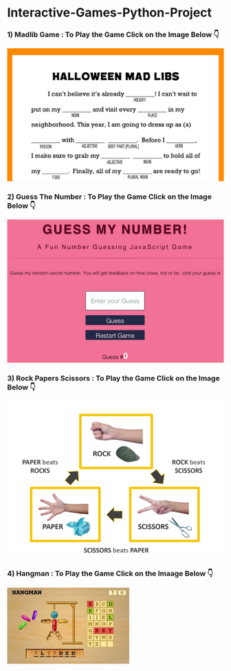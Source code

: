 # Interactive-Games-Python-Project

### 1) Madlib Game : To Play the Game Click on the Image Below 👇

[![Madlib Game](Images/printable-halloween-game-kids_horizontal.jpg)](https://github.com/praddy18597/Interactive-Games-Software-Development-Project/blob/main/Madlib%20Game.ipynb)

### 2) Guess The Number : To Play the Game Click on the Image Below 👇

[![Guess The Number](Images/guess-my-number.gif)](https://github.com/praddy18597/Interactive-Games-Software-Development-Project/blob/main/Guess%20The%20Number.ipynb)

### 3) Rock Papers Scissors : To Play the Game Click on the Image Below 👇

[![Rock Papers Scissors](Images/Rock%20Paper%20Scissors.png)](https://github.com/praddy18597/Interactive-Games-Software-Development-Project/blob/main/Rock_Paper_Scissors.ipynb)

### 4) Hangman : To Play the Game Click on the Imaage Below 👇

[![Hangman](Images/Hangman.jpg)](https://github.com/praddy18597/Interactive-Games-Software-Development-Project/blob/main/Hangman.ipynb)
 
